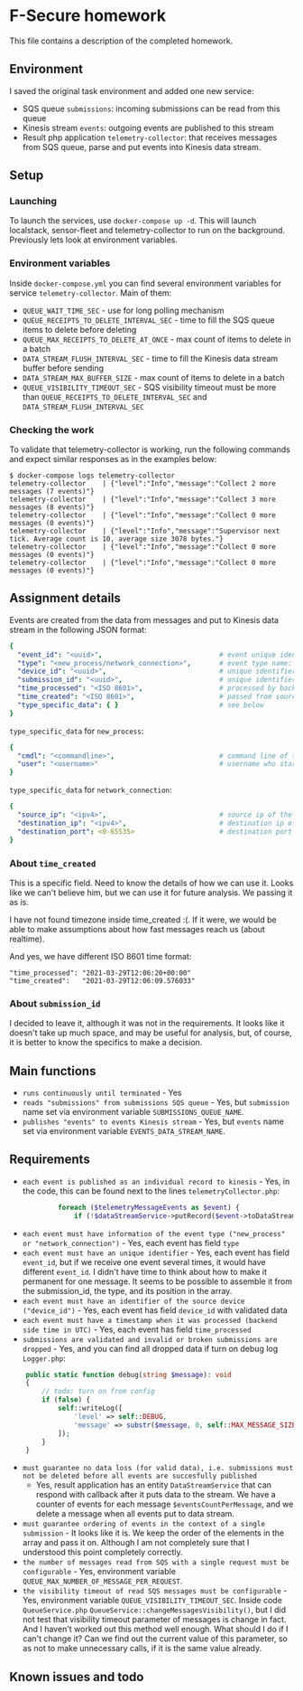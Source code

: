 # F-Secure homework

This file contains a description of the completed homework.

## Environment

I saved the original task environment and added one new service:

* SQS queue `submissions`: incoming submissions can be read from this queue
* Kinesis stream `events`: outgoing events are published to this stream
* Result php application `telemetry-collector`:  that receives messages from SQS queue, parse and put events into
  Kinesis data stream.

## Setup

### Launching

To launch the services, use `docker-compose up -d`. This will launch localstack, sensor-fleet and telemetry-collector to
run on the background. Previously lets look at environment variables.

### Environment variables

Inside `docker-compose.yml` you can find several environment variables for service `telemetry-collector`. Main of them:

* `QUEUE_WAIT_TIME_SEC` - use for long polling mechanism
* `QUEUE_RECEIPTS_TO_DELETE_INTERVAL_SEC` - time to fill the SQS queue items to delete before deleting
* `QUEUE_MAX_RECEIPTS_TO_DELETE_AT_ONCE` - max count of items to delete in a batch
* `DATA_STREAM_FLUSH_INTERVAL_SEC` - time to fill the Kinesis data stream buffer before sending
* `DATA_STREAM_MAX_BUFFER_SIZE` - max count of items to delete in a batch
* `QUEUE_VISIBILITY_TIMEOUT_SEC` - SQS visibility timeout must be more than `QUEUE_RECEIPTS_TO_DELETE_INTERVAL_SEC`
  and `DATA_STREAM_FLUSH_INTERVAL_SEC`

### Checking the work

To validate that telemetry-collector is working, run the following commands and expect similar responses as in the
examples below:

```console
$ docker-compose logs telemetry-collector
telemetry-collector    | {"level":"Info","message":"Collect 2 more messages (7 events)"}
telemetry-collector    | {"level":"Info","message":"Collect 3 more messages (8 events)"}
telemetry-collector    | {"level":"Info","message":"Collect 0 more messages (0 events)"}
telemetry-collector    | {"level":"Info","message":"Supervisor next tick. Average count is 10, average size 3078 bytes."}
telemetry-collector    | {"level":"Info","message":"Collect 0 more messages (0 events)"}
telemetry-collector    | {"level":"Info","message":"Collect 0 more messages (0 events)"}
```

## Assignment details

Events are created from the data from messages and put to Kinesis data stream in the following JSON format:

```yaml
{
  "event_id": "<uuid>",                             # event unique identifier generated inside telemetry-collector app
  "type": "<new_process/network_connection>",       # event type name: "new_process" or "network_connection" (string)
  "device_id": "<uuid>",                            # unique identifier of the device (string)
  "submission_id": "<uuid>",                        # unique identifier of the submission (string)
  "time_processed": "<ISO 8601>",                   # processed by backend time, UTC (string)
  "time_created": "<ISO 8601>",                     # passed from source, creation time of the submission, device local time (string)
  "type_specific_data": { }                         # see below
}
```

`type_specific_data` for `new_process`:

```yaml
{
  "cmdl": "<commandline>",                          # command line of the executed process (string)
  "user": "<username>"                              # username who started the process (string)
}
```

`type_specific_data` for `network_connection`:

```yaml
{
  "source_ip": "<ipv4>",                            # source ip of the network connection, e.g. "192.168.0.1" (string)
  "destination_ip": "<ipv4>",                       # destination ip of the network connection, e.g. "142.250.74.110" (string)
  "destination_port": <0-65535>                     # destination port of the network connection, e.g. 443 (integer)
}
```

### About `time_created`

This is a specific field. Need to know the details of how we can use it. Looks like we can't believe him, but we can use
it for future analysis. We passing it as is.

I have not found timezone inside time_created :(. If it were, we would be able to make assumptions about how fast
messages reach us (about realtime).

And yes, we have different ISO 8601 time format:

```
"time_processed": "2021-03-29T12:06:20+00:00"
"time_created":   "2021-03-29T12:06:09.576033"
```

### About `submission_id`

I decided to leave it, although it was not in the requirements. It looks like it doesn't take up much space, and may be
useful for analysis, but, of course, it is better to know the specifics to make a decision.

## Main functions

* `runs continuously until terminated` - Yes
* `reads "submissions" from submissions SQS queue` - Yes, but `submission` name set via environment
  variable `SUBMISSIONS_QUEUE_NAME`.
* `publishes "events" to events Kinesis stream` - Yes, but `events` name set via environment
  variable `EVENTS_DATA_STREAM_NAME`.

## Requirements

* `each event is published as an individual record to kinesis` - Yes, in the code, this can be found next to the
  lines `telemetryCollector.php`:

```php
            foreach ($telemetryMessageEvents as $event) {
                if (!$dataStreamService->putRecord($event->toDataStreamRecord(), $afterSendingCallback)) {
```

* `each event must have information of the event type ("new_process" or "network_connection")` - Yes, each event has
  field `type`
* `each event must have an unique identifier` - Yes, each event has field `event_id`, but if we receive one event
  several times, it would have different `event_id`. I didn't have time to think about how to make it permanent for one
  message. It seems to be possible to assemble it from the submission_id, the type, and its position in the array.
* `each event must have an identifier of the source device ("device_id")` - Yes, each event has field `device_id` with
  validated data
* `each event must have a timestamp when it was processed (backend side time in UTC)` - Yes, each event has
  field `time_processed`
* `submissions are validated and invalid or broken submissions are dropped` - Yes, and you can find all dropped data if
  turn on debug log `Logger.php`:

```php
    public static function debug(string $message): void
    {
        // todo: turn on from config
        if (false) {
            self::writeLog([
                'level' => self::DEBUG,
                'message' => substr($message, 0, self::MAX_MESSAGE_SIZE),
            ]);
        }
    }
```

* `must guarantee no data loss (for valid data), i.e. submissions must not be deleted before all events are succesfully published`
  - Yes, result application has an entity `DataStreamService` that can respond with callback after it puts data to the
  stream. We have a counter of events for each message `$eventsCountPerMessage`, and we delete a message when all events
  put to data stream.
* `must guarantee ordering of events in the context of a single submission` - It looks like it is. We keep the order of
  the elements in the array and pass it on. Although I am not completely sure that I understood this point completely
  correctly.
* `the number of messages read from SQS with a single request must be configurable` - Yes, environment
  variable `QUEUE_MAX_NUMBER_OF_MESSAGE_PER_REQUEST`.
* `the visibility timeout of read SQS messages must be configurable` - Yes, environment
  variable `QUEUE_VISIBILITY_TIMEOUT_SEC`. Inside code `QueueService.php` `QueueService::changeMessagesVisibility()`,
  but I did not test that visibility timeout parameter of messages is change in fact. And I haven't worked out this
  method well enough. What should I do if I can't change it? Can we find out the current value of this parameter, so as
  not to make unnecessary calls, if it is the same value already.

## Known issues and todo